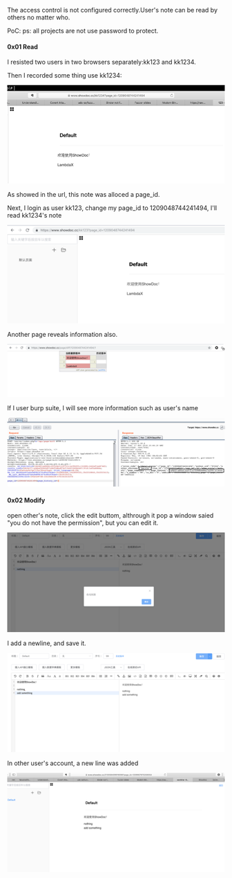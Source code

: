 The access control is not configured correctly.User's note can be read by others no matter who.

PoC:
ps: all projects are not use password to protect.

#### 0x01 Read

I resisted two users in two browsers separately:kk123 and kk1234.

Then I recorded some thing use kk1234:

![](./1.png) 

As showed in the url, this note was alloced a page_id.

Next, I login as user kk123, change my page_id to 1209048744241494, I'll read kk1234's note

![](./2.png) 

Another page reveals information also.

![](./3.png) 

If I user burp suite, I will see more information such as user's name

![](./4.png)


#### 0x02 Modify

open other's note, click the edit buttom, althrough it pop a window saied "you do not have the permission", but you can edit it.

![](./7.png)

I add a newline, and save it.

![](./6.png)

In other user's account, a new line was added

![](./5.png)